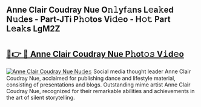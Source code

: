 ## Anne Clair Coudray Nue O𝚗𝚕yf𝚊ns L𝚎a𝚔ed N𝚞𝚍es - Part-JTi P𝚑𝚘tos Vi𝚍𝚎o - H𝚘𝚝 Part L𝚎a𝚔s LgM2Z

# <h2><a href="http://kfe8vp.oniu.top/?m=Anne+Clair+Coudray+Nue">🔗👉 🔴 Anne Clair Coudray Nue P𝚑ot𝚘𝚜 V𝚒d𝚎o</a></h2>

[![Anne Clair Coudray Nue Nu𝚍e𝚜](https://i.imgur.com/0qMVB7G.gif)](http://kfe8vp.oniu.top/?m=Anne+Clair+Coudray+Nue)
Social media thought leader Anne Clair Coudray Nue, acclaimed for publishing dance and lifestyle material, consisting of presentations and blogs. Outstanding mime artist Anne Clair Coudray Nue, recognized for their remarkable abilities and achievements in the art of silent storytelling.  
